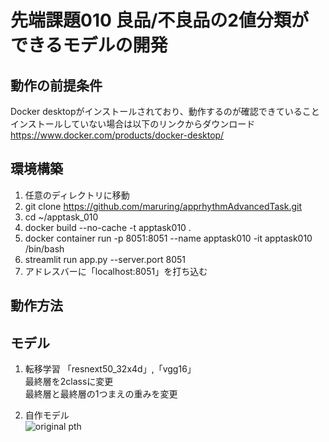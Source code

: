 # 先端課題010 良品/不良品の2値分類ができるモデルの開発  
## 動作の前提条件
Docker desktopがインストールされており、動作するのが確認できていること  
インストールしていない場合は以下のリンクからダウンロード  
https://www.docker.com/products/docker-desktop/  

## 環境構築
1. 任意のディレクトリに移動  
2. git clone https://github.com/maruring/apprhythmAdvancedTask.git  
3. cd ~/apptask_010
4. docker build --no-cache -t apptask010 .
5. docker container run -p 8051:8051 --name apptask010 -it apptask010 /bin/bash
6. streamlit run app.py --server.port 8051
7. アドレスバーに「localhost:8051」を打ち込む  

## 動作方法  


## モデル
1. 転移学習
「resnext50_32x4d」,「vgg16」  
最終層を2classに変更  
最終層と最終層の1つまえの重みを変更  

2. 自作モデル  
![original pth](https://user-images.githubusercontent.com/58333988/177040515-bb89db95-18d3-4021-aa9c-a8af897c01eb.png)
